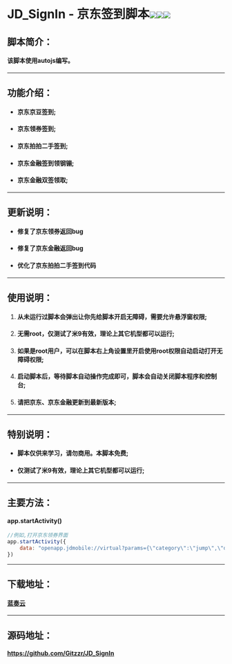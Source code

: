 # JD_SignIn - 京东签到脚本![](https://img.shields.io/badge/version-v2.2.4.03-green)![](https://img.shields.io/badge/author-zzr-blue)![](https://img.shields.io/badge/update-20201108-informational)

## 脚本简介：

#### 该脚本使用autojs编写。

------

## 功能介绍：

- #### 京东京豆签到;
- #### 京东领券签到;
- #### 京东拍拍二手签到;
- #### 京东金融签到领钢镚;
- #### 京东金融双签领取;

------

## 更新说明：

- #### 修复了京东领券返回bug
- #### 修复了京东金融返回bug
- #### 优化了京东拍拍二手签到代码

------

## 使用说明：

1. #### 从未运行过脚本会弹出让你先给脚本开启无障碍，需要允许悬浮窗权限;

2. #### 无需root，仅测试了米9有效，理论上其它机型都可以运行;

3. #### 如果是root用户，可以在脚本右上角设置里开启使用root权限自动启动打开无障碍权限;

4. #### 启动脚本后，等待脚本自动操作完成即可，脚本会自动关闭脚本程序和控制台;

5.  #### 请把京东、京东金融更新到最新版本;

------

## 特别说明：

- #### 脚本仅供来学习，请勿商用。本脚本免费;
- #### 仅测试了米9有效，理论上其它机型都可以运行;

------

## 主要方法：

#### app.startActivity()

```javascript
//例如,打开京东领券界面
app.startActivity({
	data: "openapp.jdmobile://virtual?params={\"category\":\"jump\",\"des\":\"couponCenter\"}"
})
```

------

## 下载地址：

#### [蓝奏云](https://www.lanzoui.com/iAtbwi5oqyh)

------

## 源码地址：

#### https://github.com/Gitzzr/JD_SignIn

  
